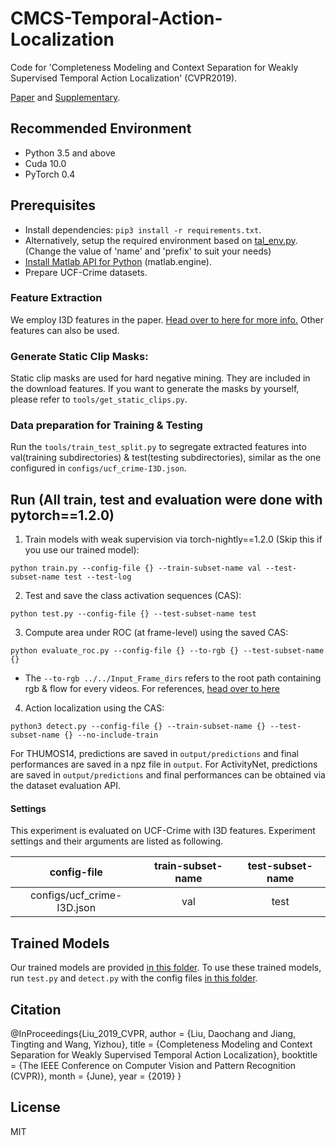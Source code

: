 # CMCS-Temporal-Action-Localization

Code for 'Completeness Modeling and Context Separation for Weakly Supervised Temporal Action Localization' (CVPR2019).

[Paper](http://www.vie.group/media/pdf/1273.pdf) and [Supplementary](http://www.vie.group/media/pdf/1273-supp.zip).

## Recommended Environment
* Python 3.5 and above
* Cuda 10.0
* PyTorch 0.4

## Prerequisites
* Install dependencies: `pip3 install -r requirements.txt`.
* Alternatively, setup the required environment based on [tal_env.py](https://github.com/VivaaindreanNg/CMCS-Temporal-Action-Localization/blob/master/tal_env.yml). (Change the value of 'name' and 'prefix' to suit your needs)
* [Install Matlab API for Python](https://ww2.mathworks.cn/help/matlab/matlab_external/install-the-matlab-engine-for-python.html) (matlab.engine).
* Prepare UCF-Crime datasets.

### Feature Extraction

We employ I3D features in the paper. 
[Head over to here for more info.](https://github.com/VivaaindreanNg/CMCS-Temporal-Action-Localization/tree/master/pytorch-i3d-feature-extraction) Other features can also be used.

### Generate Static Clip Masks:

Static clip masks are used for hard negative mining. They are included in the download features.
If you want to generate the masks by yourself, please refer to `tools/get_static_clips.py`.

### Data preparation for Training & Testing

Run the `tools/train_test_split.py` to segregate extracted features into val(training subdirectories) & test(testing subdirectories), similar as the one configured in `configs/ucf_crime-I3D.json`. 

## Run (All train, test and evaluation were done with pytorch==1.2.0)

1. Train models with weak supervision via torch-nightly==1.2.0 (Skip this if you use our trained model):
```
python train.py --config-file {} --train-subset-name val --test-subset-name test --test-log
```

2. Test and save the class activation sequences (CAS):
```
python test.py --config-file {} --test-subset-name test
```

3. Compute area under ROC (at frame-level) using the saved CAS:
```
python evaluate_roc.py --config-file {} --to-rgb {} --test-subset-name {}
```
* The ``` --to-rgb ../../Input_Frame_dirs ``` refers to the root path containing rgb & flow for every videos. For references, [head over to here](https://github.com/VivaaindreanNg/CMCS-Temporal-Action-Localization/tree/master/pytorch-i3d-feature-extraction)

4. Action localization using the CAS:
```
python3 detect.py --config-file {} --train-subset-name {} --test-subset-name {} --no-include-train
```

For THUMOS14, predictions are saved in `output/predictions` and final performances are saved in a npz file in `output`.
For ActivityNet, predictions are saved in `output/predictions` and final performances can be obtained via the dataset evaluation API.

#### Settings
This experiment is evaluated on UCF-Crime with I3D features. Experiment settings and their arguments are listed as following. 

|           config-file          | train-subset-name | test-subset-name |
|:------------------------------:|:-----------------:|:----------------:|
|     configs/ucf_crime-I3D.json |        val        |       test       |


## Trained Models

Our trained models are provided [in this folder](https://github.com/Finspire13/Weakly-Action-Detection/tree/Release-CVPR19/models). To use these trained models, run `test.py` and `detect.py` with the config files [in this folder](https://github.com/Finspire13/Weakly-Action-Detection/tree/Release-CVPR19/configs/trained).

## Citation
@InProceedings{Liu_2019_CVPR,
author = {Liu, Daochang and Jiang, Tingting and Wang, Yizhou},
title = {Completeness Modeling and Context Separation for Weakly Supervised Temporal Action Localization},
booktitle = {The IEEE Conference on Computer Vision and Pattern Recognition (CVPR)},
month = {June},
year = {2019}
}

## License
MIT

